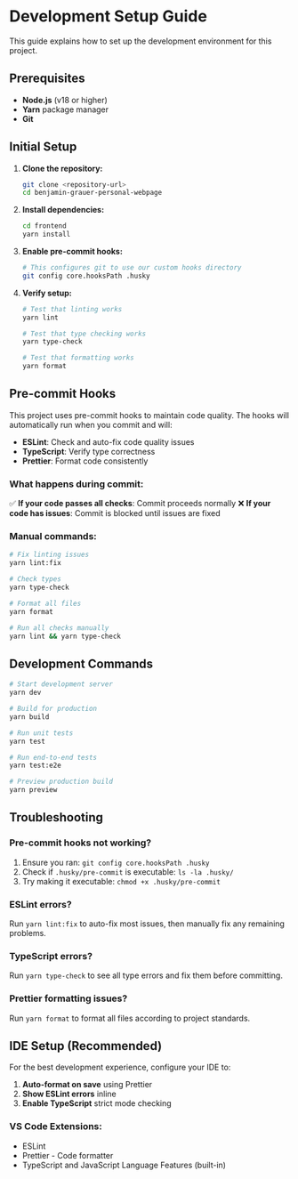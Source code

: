 # Development Setup Guide

This guide explains how to set up the development environment for this project.

## Prerequisites

- **Node.js** (v18 or higher)
- **Yarn** package manager
- **Git**

## Initial Setup

1. **Clone the repository:**
   ```bash
   git clone <repository-url>
   cd benjamin-grauer-personal-webpage
   ```

2. **Install dependencies:**
   ```bash
   cd frontend
   yarn install
   ```

3. **Enable pre-commit hooks:**
   ```bash
   # This configures git to use our custom hooks directory
   git config core.hooksPath .husky
   ```

4. **Verify setup:**
   ```bash
   # Test that linting works
   yarn lint
   
   # Test that type checking works
   yarn type-check
   
   # Test that formatting works
   yarn format
   ```

## Pre-commit Hooks

This project uses pre-commit hooks to maintain code quality. The hooks will automatically run when you commit and will:

- **ESLint**: Check and auto-fix code quality issues
- **TypeScript**: Verify type correctness
- **Prettier**: Format code consistently

### What happens during commit:

✅ **If your code passes all checks**: Commit proceeds normally
❌ **If your code has issues**: Commit is blocked until issues are fixed

### Manual commands:

```bash
# Fix linting issues
yarn lint:fix

# Check types
yarn type-check

# Format all files
yarn format

# Run all checks manually
yarn lint && yarn type-check
```

## Development Commands

```bash
# Start development server
yarn dev

# Build for production
yarn build

# Run unit tests
yarn test

# Run end-to-end tests
yarn test:e2e

# Preview production build
yarn preview
```

## Troubleshooting

### Pre-commit hooks not working?

1. Ensure you ran: `git config core.hooksPath .husky`
2. Check if `.husky/pre-commit` is executable: `ls -la .husky/`
3. Try making it executable: `chmod +x .husky/pre-commit`

### ESLint errors?

Run `yarn lint:fix` to auto-fix most issues, then manually fix any remaining problems.

### TypeScript errors?

Run `yarn type-check` to see all type errors and fix them before committing.

### Prettier formatting issues?

Run `yarn format` to format all files according to project standards.

## IDE Setup (Recommended)

For the best development experience, configure your IDE to:

1. **Auto-format on save** using Prettier
2. **Show ESLint errors** inline
3. **Enable TypeScript** strict mode checking

### VS Code Extensions:
- ESLint
- Prettier - Code formatter
- TypeScript and JavaScript Language Features (built-in)